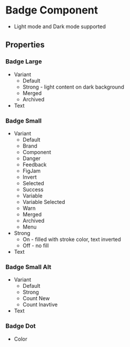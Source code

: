 # Badge Component

* Light mode and Dark mode supported

## Properties

### Badge Large
* Variant
  * Default
  * Strong - light content on dark background
  * Merged
  * Archived
* Text

### Badge Small
* Variant
  * Default
  * Brand
  * Component
  * Danger
  * Feedback
  * FigJam
  * Invert
  * Selected
  * Success
  * Variable
  * Variable Selected
  * Warn
  * Merged
  * Archived
  * Menu
* Strong
  * On - filled with stroke color, text inverted
  * Off - no fill
* Text

### Badge Small Alt
* Variant
  * Default
  * Strong
  * Count New
  * Count Inavtive
* Text

### Badge Dot
* Color